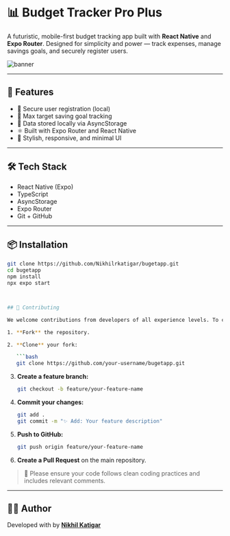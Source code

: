 # 📊 Budget Tracker Pro Plus

A futuristic, mobile-first budget tracking app built with **React Native** and **Expo Router**. Designed for simplicity and power — track expenses, manage savings goals, and securely register users.

![banner](./assets/banner.png) <!-- Replace with your own screenshot if needed -->

---

## 🚀 Features

- 🔐 Secure user registration (local)
- 🎯 Max target saving goal tracking
- 📁 Data stored locally via AsyncStorage
- ⚛️ Built with Expo Router and React Native
- 📱 Stylish, responsive, and minimal UI

---

## 🛠️ Tech Stack

- React Native (Expo)
- TypeScript
- AsyncStorage
- Expo Router
- Git + GitHub

---

## 📦 Installation

```bash
git clone https://github.com/Nikhilrkatigar/bugetapp.git
cd bugetapp
npm install
npx expo start



## 🙌 Contributing

We welcome contributions from developers of all experience levels. To contribute:

1. **Fork** the repository.

2. **Clone** your fork:

   ```bash
   git clone https://github.com/your-username/bugetapp.git
   ```

3. **Create a feature branch:**

   ```bash
   git checkout -b feature/your-feature-name
   ```

4. **Commit your changes:**

   ```bash
   git add .
   git commit -m "✨ Add: Your feature description"
   ```

5. **Push to GitHub:**

   ```bash
   git push origin feature/your-feature-name
   ```

6. **Create a Pull Request** on the main repository.

> 📌 Please ensure your code follows clean coding practices and includes relevant comments.

---

## 🧑‍💻 Author

Developed with  by [**Nikhil Katigar**](https://github.com/Nikhilrkatigar)


